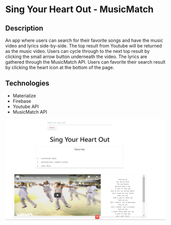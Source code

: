 # Sing Your Heart Out - MusicMatch

## Description

An app where users can search for their favorite songs and have the music video and lyrics side-by-side. The top result from Youtube will be returned as the music video. Users can cycle through to the next top result by clicking the small arrow button underneath the video. The lyrics are gathered through the MusicMatch API. Users can favorite their search result by clicking the heart icon at the bottom of the page.

## Technologies

- Materialize
- Firebase
- Youtube API
- MusicMatch API

![screenshot](./Capture4.PNG)
